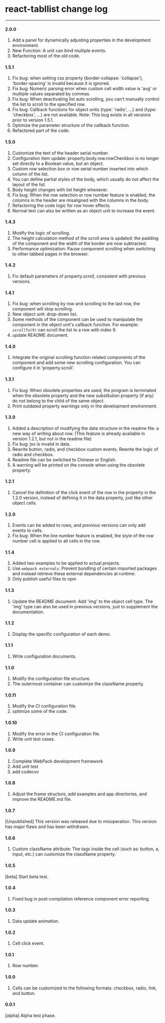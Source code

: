 # react-tabllist change log

---

#### 2.0.0
1. Add a panel for dynamically adjusting properties in the development environment.
2. New Function: A unit can bind multiple events.
3. Refactoring most of the old code.

#### 1.5.1
1. Fix bug: when setting css property {border-collapse: 'collapse'}, 'border-spacing' is invalid because it is ignored.
2. Fix bug: Numeric parsing error when custom cell width value is 'avg' or multiple values separated by commas.
3. Fix bug: When deactivating list auto scrolling, you can't manually control the list to scroll to the specified row.
4. Fix bug: Callback functions for object units {type: 'radio', ...} and {type: 'checkbox', ...} are not available. Note: This bug exists in all versions prior to version 1.5.1.
5. Optimize the parameter structure of the callback function.
6. Refactored part of the code.

#### 1.5.0
1. Customize the text of the header serial number.
2. Configuration item update: property.body.row.rowCheckbox is no longer set directly to a Boolean value, but an object.
3. Custom row selection box or row serial number inserted into which column of the list.
4. You can define partial styles of the body, which usually do not affect the layout of the list.
5. Body height changes with list height whenever.
6. Fix bug: When the row selection or row number feature is enabled, the columns in the header are misaligned with the columns in the body.
7. Refactoring the code logic for row hover effects.
8. Normal text can also be written as an object unit to increase the event.

#### 1.4.3
1. Modify the logic of scrolling.
2. The height calculation method of the scroll area is updated: the padding of the component and the width of the border are now subtracted.
3. Performance optimization: Pause component scrolling when switching to other tabbed pages in the browser.

#### 1.4.2
1. Fix default parameters of property.scroll, consistent with previous versions.

#### 1.4.1
1. Fix bug: when scrolling by row and scrolling to the last row, the component will stop scrolling.
2. New object unit: drop-down list.
3. Some methods of the component can be used to manipulate the component in the object unit's callback function. For example: `scrollTo(9)` can scroll the list to a row with index 9.
4. update README document.

#### 1.4.0
1. Integrate the original scrolling function related components of the component and add some new scrolling configuration. You can configure it in ‘property.scroll’.

#### 1.3.1
1. Fix bug: When obsolete properties are used, the program is terminated when the obsolete property and the new substitution property (if any) do not belong to the child of the same object.
2. Print outdated property warnings only in the development environment.

#### 1.3.0
1. Added a description of modifying the data structure in the readme file: a new way of writing about row. (This feature is already available in version 1.2.1, but not in the readme file)
2. Fix bug: jsx is invalid in data.
3. Rewrite button, radio, and checkbox custom events; Rewrite the logic of radio and checkbox.
4. Readme file can be switched to Chinese or English.
5. A warning will be printed on the console when using the obsolete property.

#### 1.2.1
1. Cancel the definition of the click event of the row in the property in the 1.2.0 version, instead of defining it in the data property, just like other object cells.

#### 1.2.0
1. Events can be added to rows, and previous versions can only add events to cells.
2. Fix bug: When the line number feature is enabled, the style of the row number cell is applied to all cells in the row.

#### 1.1.4 
1. Added two examples to be applied to actual projects.
2. Use `webpack externals`: Prevent bundling of certain imported packages and instead retrieve these external dependencies at runtime.
3. Only publish useful files to npm

#### 1.1.3 
1. Update the README document: Add 'img' to the object cell type. The 'img' type can also be used in previous versions, just to supplement the documentation.

#### 1.1.2 
1. Display the specific configuration of each demo.

#### 1.1.1 
1. Write configuration documents.

#### 1.1.0 
1. Modify the configuration file structure.
2. The outermost container can customize the className property.

#### 1.0.11 
1. Modify the CI configuration file.
2. optimize some of the code.

#### 1.0.10 
1. Modify the error in the CI configuration file.
2. Write unit test cases.

#### 1.0.9 
1. Complete WebPack development framework
2. Add unit test
3. add codecov

#### 1.0.8 
1. Adjust the frame structure, add examples and app directories, and improve the README.md file.

#### 1.0.7 
[Unpublished] This version was released due to misoperation. This version has major flaws and has been withdrawn.

#### 1.0.6 
1. Custom className attribute: The tags inside the cell (such as: button, a, input, etc.) can customize the className property.

#### 1.0.5 
[beta] Start beta test.

#### 1.0.4 
1. Fixed bug in post-compilation reference component error reporting.

#### 1.0.3 
1. Data update animation.

#### 1.0.2 
1. Cell click event.

#### 1.0.1 
1. Row number.

#### 1.0.0 
1. Cells can be customized to the following formats: checkbox, radio, link, and button.

#### 0.0.1
[alpha] Alpha test phase.
